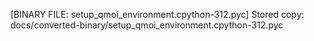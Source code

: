 [BINARY FILE: setup_qmoi_environment.cpython-312.pyc]
Stored copy: docs/converted-binary/setup_qmoi_environment.cpython-312.pyc
